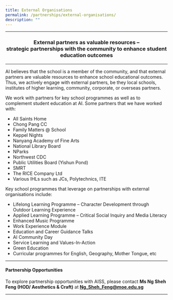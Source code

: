 ```yaml
---
title: External Organisations
permalink: /partnerships/external-organisations/
description: ""
---
```



<hr><b>
<h3 style="text-align: center;">External partners as valuable resources &ndash;<br />strategic partnerships with the community to enhance student education outcomes</h3>
</b><hr>
<p>AI believes that the school is a member of the community, and that external partners are valuable resources to enhance school educational outcomes. Thus, we actively engage with external partners, be they local schools, institutes of higher learning, community, corporate, or overseas partners.</p>
<p>We work with partners for key school programmes as well as to complement student education at AI. Some partners that we have worked with:</p>
<ul>
<li>All Saints Home</li>
<li>Chong Pang CC</li>
<li>Family Matters @ School</li>
<li>Keppel Nights</li>
<li>Nanyang Academy of Fine Arts</li>
<li>National Library Board</li>
<li>NParks</li>
<li>Northwest CDC</li>
<li>Public Utilities Board (Yishun Pond)</li>
<li>SMRT</li>
<li>The RICE Company Ltd</li>
<li>Various IHLs such as JCs, Polytechnics, ITE</li>
</ul>
<p>Key school programmes that leverage on partnerships with external organisations include:</p>
<ul>
<li>Lifelong Learning Programme &ndash; Character Development through Outdoor Learning Experience</li>
<li>Applied Learning Programme &ndash; Critical Social Inquiry and Media Literacy</li>
<li>Enhanced Music Programme</li>
<li>Work Experience Module</li>
<li>Education and Career Guidance Talks</li>
<li>AI Community Day</li>
<li>Service Learning and Values-In-Action</li>
<li>Green Education</li>
<li>Curricular programmes for English, Geography, Mother Tongue, etc</li>
</ul>
<hr><b>
<h4><strong>Partnership Opportunities</strong></h4></b>
<p>To explore partnership opportunities with AISS, please contact <strong>Ms Ng Sheh Feng (HOD/ Aesthetics &amp; Craft)</strong>&nbsp;at&nbsp;<strong><a href="mailto:Ng_Sheh_Feng@moe.edu.sg" target="">Ng_Sheh_Feng@moe.edu.sg</a></strong></p>
<hr>
